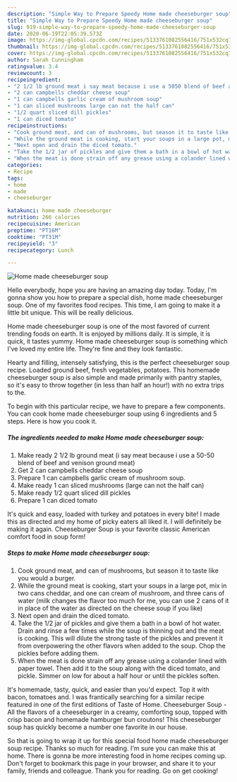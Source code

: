 ```yaml
---
description: "Simple Way to Prepare Speedy Home made cheeseburger soup"
title: "Simple Way to Prepare Speedy Home made cheeseburger soup"
slug: 919-simple-way-to-prepare-speedy-home-made-cheeseburger-soup
date: 2020-06-19T22:05:39.573Z
image: https://img-global.cpcdn.com/recipes/5133761082556416/751x532cq70/home-made-cheeseburger-soup-recipe-main-photo.jpg
thumbnail: https://img-global.cpcdn.com/recipes/5133761082556416/751x532cq70/home-made-cheeseburger-soup-recipe-main-photo.jpg
cover: https://img-global.cpcdn.com/recipes/5133761082556416/751x532cq70/home-made-cheeseburger-soup-recipe-main-photo.jpg
author: Sarah Cunningham
ratingvalue: 3.4
reviewcount: 3
recipeingredient:
- "2 1/2 lb ground meat i say meat because i use a 5050 blend of beef and venison ground meat"
- "2 can campbells cheddar cheese soup"
- "1 can campbells garlic cream of mushroom soup"
- "1 can sliced mushrooms large can not the half can"
- "1/2 quart sliced dill pickles"
- "1 can diced tomato"
recipeinstructions:
- "Cook ground meat, and can of mushrooms, but season it to taste like you would a burger."
- "While the ground meat is cooking, start your soups in a large pot, mix in two cans cheddar, and one can cream of mushroom, and three cans of water (milk changes the flavor too much for me, you can use 2 cans of it in place of the water as directed on the cheese soup if you like)"
- "Next open and drain the diced tomato."
- "Take the 1/2 jar of pickles and give them a bath in a bowl of hot water. Drain and rinse a few times while the soup is thinning out and the meat is cooking. This will dilute the strong taste of the pickles and prevent it from overpowering the other flavors when added to the soup. Chop the pickles before adding them."
- "When the meat is done strain off any grease using a colander lined with paper towel. Then add it to the soup along with the diced tomato, and pickle. Simmer on low for about a half hour or until the pickles soften."
categories:
- Recipe
tags:
- home
- made
- cheeseburger

katakunci: home made cheeseburger 
nutrition: 266 calories
recipecuisine: American
preptime: "PT16M"
cooktime: "PT31M"
recipeyield: "3"
recipecategory: Lunch

---
```



![Home made cheeseburger soup](https://img-global.cpcdn.com/recipes/5133761082556416/751x532cq70/home-made-cheeseburger-soup-recipe-main-photo.jpg)

Hello everybody, hope you are having an amazing day today. Today, I'm gonna show you how to prepare a special dish, home made cheeseburger soup. One of my favorites food recipes. This time, I am going to make it a little bit unique. This will be really delicious.

Home made cheeseburger soup is one of the most favored of current trending foods on earth. It is enjoyed by millions daily. It is simple, it is quick, it tastes yummy. Home made cheeseburger soup is something which I've loved my entire life. They're fine and they look fantastic.

Hearty and filling, intensely satisfying, this is the perfect cheeseburger soup recipe. Loaded ground beef, fresh vegetables, potatoes. This homemade cheeseburger soup is also simple and made primarily with pantry staples, so it&#39;s easy to throw together (in less than half an hour!) with no extra trips to the.


To begin with this particular recipe, we have to prepare a few components. You can cook home made cheeseburger soup using 6 ingredients and 5 steps. Here is how you cook it.

<!--inarticleads1-->

##### The ingredients needed to make Home made cheeseburger soup:

1. Make ready 2 1/2 lb ground meat (i say meat because i use a 50-50 blend of beef and venison ground meat)
1. Get 2 can campbells cheddar cheese soup
1. Prepare 1 can campbells garlic cream of mushroom soup.
1. Make ready 1 can sliced mushrooms (large can not the half can)
1. Make ready 1/2 quart sliced dill pickles
1. Prepare 1 can diced tomato


It&#39;s quick and easy, loaded with turkey and potatoes in every bite! I made this as directed and my home of picky eaters all liked it. I will definitely be making it again. Cheeseburger Soup is your favorite classic American comfort food in soup form! 

<!--inarticleads2-->

##### Steps to make Home made cheeseburger soup:

1. Cook ground meat, and can of mushrooms, but season it to taste like you would a burger.
1. While the ground meat is cooking, start your soups in a large pot, mix in two cans cheddar, and one can cream of mushroom, and three cans of water (milk changes the flavor too much for me, you can use 2 cans of it in place of the water as directed on the cheese soup if you like)
1. Next open and drain the diced tomato.
1. Take the 1/2 jar of pickles and give them a bath in a bowl of hot water. Drain and rinse a few times while the soup is thinning out and the meat is cooking. This will dilute the strong taste of the pickles and prevent it from overpowering the other flavors when added to the soup. Chop the pickles before adding them.
1. When the meat is done strain off any grease using a colander lined with paper towel. Then add it to the soup along with the diced tomato, and pickle. Simmer on low for about a half hour or until the pickles soften.


It&#39;s homemade, tasty, quick, and easier than you&#39;d expect. Top it with bacon, tomatoes and. I was frantically searching for a similar recipe featured in one of the first editions of Taste of Home. Cheeseburger Soup - All the flavors of a cheeseburger in a creamy, comforting soup, topped with crisp bacon and homemade hamburger bun croutons! This cheeseburger soup has quickly become a number one favorite in our house. 

So that is going to wrap it up for this special food home made cheeseburger soup recipe. Thanks so much for reading. I'm sure you can make this at home. There is gonna be more interesting food in home recipes coming up. Don't forget to bookmark this page in your browser, and share it to your family, friends and colleague. Thank you for reading. Go on get cooking!
